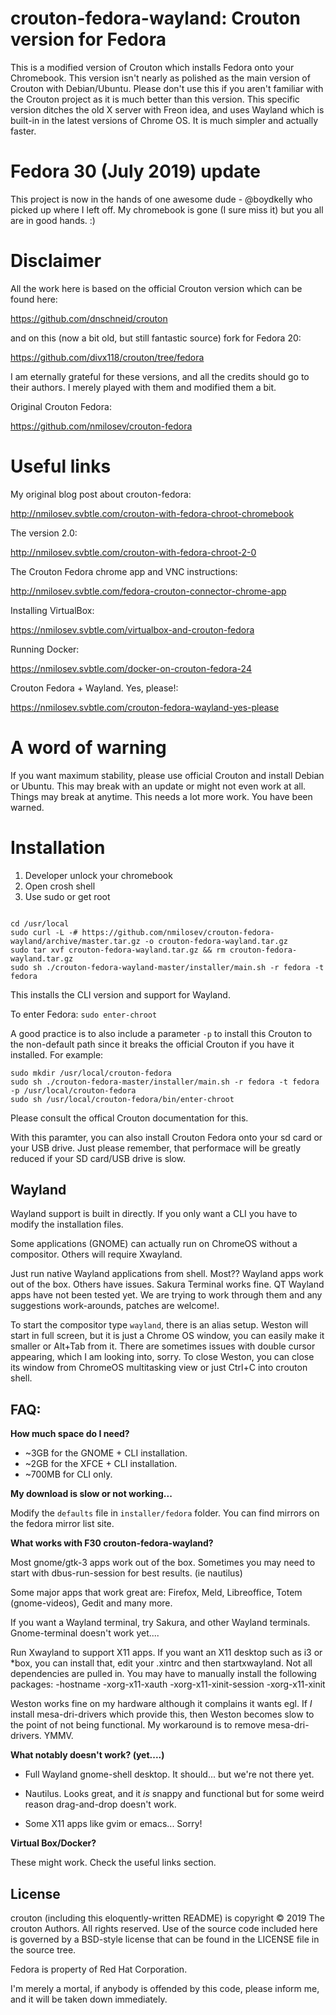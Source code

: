 crouton-fedora-wayland: Crouton version for Fedora
=================================================

This is a modified version of Crouton which installs Fedora onto your Chromebook.
This version isn't nearly as polished as the main version of Crouton with Debian/Ubuntu.
Please don't use this if you aren't familiar with the Crouton project as it is much better
than this version. This specific version ditches the old X server with Freon idea, and uses
Wayland which is built-in in the latest versions of Chrome OS. It is much simpler
and actually faster.

Fedora 30 (July 2019) update
=================================================

This project is now in the hands of one awesome dude - @boydkelly who picked up where I left off.
My chromebook is gone (I sure miss it) but you all are in good hands. :)


Disclaimer
=================================================

All the work here is based on the official Crouton version which can be found here:

https://github.com/dnschneid/crouton

and on this (now a bit old, but still fantastic source) fork for Fedora 20:

https://github.com/divx118/crouton/tree/fedora

I am eternally grateful for these versions, and all the credits should go to their authors.
I merely played with them and modified them a bit.

Original Crouton Fedora:

https://github.com/nmilosev/crouton-fedora

Useful links
=================================================

My original blog post about crouton-fedora:

http://nmilosev.svbtle.com/crouton-with-fedora-chroot-chromebook

The version 2.0:

http://nmilosev.svbtle.com/crouton-with-fedora-chroot-2-0

The Crouton Fedora chrome app and VNC instructions:

http://nmilosev.svbtle.com/fedora-crouton-connector-chrome-app

Installing VirtualBox:

https://nmilosev.svbtle.com/virtualbox-and-crouton-fedora

Running Docker:

https://nmilosev.svbtle.com/docker-on-crouton-fedora-24

Crouton Fedora + Wayland. Yes, please!:

https://nmilosev.svbtle.com/crouton-fedora-wayland-yes-please

A word of warning
=================================================

If you want maximum stability, please use official Crouton and install Debian or Ubuntu.
This may break with an update or might not even work at all. Things may break at anytime. 
This needs a lot more work. You have been warned.

Installation
=================================================

1. Developer unlock your chromebook
2. Open crosh shell
3. Use sudo or get root

```

cd /usr/local
sudo curl -L -# https://github.com/nmilosev/crouton-fedora-wayland/archive/master.tar.gz -o crouton-fedora-wayland.tar.gz
sudo tar xvf crouton-fedora-wayland.tar.gz && rm crouton-fedora-wayland.tar.gz
sudo sh ./crouton-fedora-wayland-master/installer/main.sh -r fedora -t fedora
```

This installs the CLI version and support for Wayland. 

To enter Fedora: ```sudo enter-chroot```

A good practice is to also include a parameter ```-p``` to install this Crouton to the non-default path since it breaks the official Crouton if you have it installed. For example:

```
sudo mkdir /usr/local/crouton-fedora
sudo sh ./crouton-fedora-master/installer/main.sh -r fedora -t fedora -p /usr/local/crouton-fedora
sudo sh /usr/local/crouton-fedora/bin/enter-chroot
```

Please consult the offical Crouton documentation for this.

With this paramter, you can also install Crouton Fedora onto your sd card or your USB drive. Just please remember, that performace will be greatly reduced if your SD card/USB drive is slow.

Wayland
---

Wayland support is built in directly. If you only want a CLI you have to modify the installation files. 

Some applications (GNOME) can actually run on ChromeOS without a compositor. Others will require Xwayland.  

Just run native Wayland applications from shell. Most?? Wayland apps work out of the box.  Others have issues.  Sakura Terminal works fine. QT Wayland apps have not been tested yet.  We are trying to work through them and any suggestions work-arounds, patches are welcome!.

To start the compositor type `wayland`, there is an alias setup. Weston will start in full screen, but it is just a Chrome OS window, you can easily make it smaller or Alt+Tab from it. There are sometimes issues with double cursor appearing, which I am looking into, sorry. To close Weston, you can close its window from ChromeOS multitasking view or just Ctrl+C into crouton shell.

FAQ:
---

**How much space do I need?**

- ~3GB for the GNOME + CLI installation.
- ~2GB for the XFCE + CLI installation.
- ~700MB for CLI only.

**My download is slow or not working...**

Modify the ```defaults``` file in ```installer/fedora``` folder. You can find mirrors on the fedora mirror list site.

**What works with F30 crouton-fedora-wayland?**

Most gnome/gtk-3 apps work out of the box.  Sometimes you may need to start with dbus-run-session for best results.  (ie nautilus)

Some major apps that work great are:  Firefox, Meld, Libreoffice, Totem (gnome-videos), Gedit and many more.

If you want a Wayland terminal, try Sakura, and other Wayland terminals.  Gnome-terminal doesn't work yet....

Run Xwayland to support X11 apps.  If you want an X11 desktop such as i3 or *box, you can install that, edit your .xintrc and then startxwayland.  Not all dependencies are pulled in.  You may have to manually install the following packages:
-hostname
-xorg-x11-xauth
-xorg-x11-xinit-session
-xorg-x11-xinit

Weston works fine on my hardware although it complains it wants egl.  If *I* install mesa-dri-drivers which provide this, then Weston becomes slow to the point of not being functional.  My workaround is to remove mesa-dri-drivers.  YMMV.

**What notably doesn't work?  (yet....)**

- Full Wayland gnome-shell desktop.  It should... but we're not there yet.

- Nautilus.  Looks great, and it *is* snappy and functional but for some weird reason drag-and-drop doesn't work.

- Some X11 apps like gvim or emacs... Sorry! 

**Virtual Box/Docker?**

These might work. Check the useful links section.

License
-------
crouton (including this eloquently-written README) is copyright &copy; 2019 The
crouton Authors. All rights reserved. Use of the source code included here is
governed by a BSD-style license that can be found in the LICENSE file in the
source tree.

Fedora is property of Red Hat Corporation.

I'm merely a mortal, if anybody is offended by this code, please inform me, and it will be taken down immediately.
